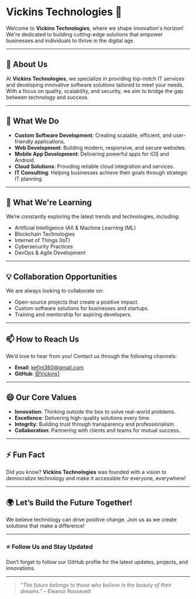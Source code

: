 # Vickins Technologies 🚀

Welcome to **Vickins Technologies**, where we shape innovation's horizon! We're dedicated to building cutting-edge solutions that empower businesses and individuals to thrive in the digital age.

---

## 🌟 About Us
At **Vickins Technologies**, we specialize in providing top-notch IT services and developing innovative software solutions tailored to meet your needs. With a focus on quality, scalability, and security, we aim to bridge the gap between technology and success.

---

## 👀 What We Do
- **Custom Software Development**: Creating scalable, efficient, and user-friendly applications.
- **Web Development**: Building modern, responsive, and secure websites.
- **Mobile App Development**: Delivering powerful apps for iOS and Android.
- **Cloud Solutions**: Providing reliable cloud integration and services.
- **IT Consulting**: Helping businesses achieve their goals through strategic IT planning.

---

## 🌱 What We're Learning
We’re constantly exploring the latest trends and technologies, including:
- Artificial Intelligence (AI) & Machine Learning (ML)
- Blockchain Technologies
- Internet of Things (IoT)
- Cybersecurity Practices
- DevOps & Agile Development

---

## 💡 Collaboration Opportunities
We are always looking to collaborate on:
- Open-source projects that create a positive impact.
- Custom software solutions for businesses and startups.
- Training and mentorship for aspiring developers.

---

## 📫 How to Reach Us
We’d love to hear from you! Contact us through the following channels:
- **Email**: [kefini360@gmail.com](mailto:kefini360@gmail.com)
- **GitHub**: [@Vickins1](https://github.com/Vickins1)

---

## 😄 Our Core Values
- **Innovation**: Thinking outside the box to solve real-world problems.
- **Excellence**: Delivering high-quality solutions every time.
- **Integrity**: Building trust through transparency and professionalism.
- **Collaboration**: Partnering with clients and teams for mutual success.

---

## ⚡ Fun Fact
Did you know? **Vickins Technologies** was founded with a vision to democratize technology and make it accessible for everyone, everywhere!

---

## 🌍 Let’s Build the Future Together!
We believe technology can drive positive change. Join us as we create solutions that make a difference!

---

### ⭐ Follow Us and Stay Updated
Don’t forget to follow our GitHub profile for the latest updates, projects, and innovations.

---

> *"The future belongs to those who believe in the beauty of their dreams."* – Eleanor Roosevelt
